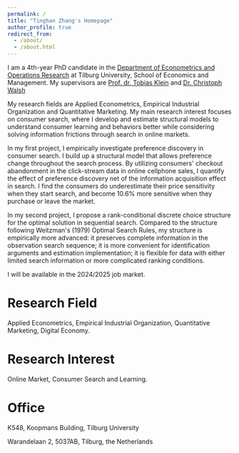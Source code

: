 ```yaml
---
permalink: /
title: "Tinghan Zhang's Homepage"
author_profile: true
redirect_from: 
  - /about/
  - /about.html
---
```


I am a 4th-year PhD candidate in the [Department of Econometrics and Operations Research](https://www.tilburguniversity.edu/about/schools/economics-and-management/organization/departments/eor) at Tilburg University, School of Economics and Management. My supervisors are [Prof. dr. Tobias Klein](https://www.tobiasklein.ws/) and [Dr. Christoph Walsh](https://walshc.github.io/)

My research fields are Applied Econometrics, Empirical Industrial Organization and Quantitative Marketing. My main research interest focuses on consumer search, where I develop and estimate structural models to understand consumer learning and behaviors better while considering solving information frictions through search in online markets. 

In my first project, I empirically investigate preference discovery in consumer search. I build up a structural model that allows preference change throughout the search process. By utilizing consumers' checkout abandonment in the click-stream data in online cellphone sales, I quantify the effect of preference discovery net of the information acquisition effect in search. I find the consumers do underestimate their price sensitivity when they start search, and become 10.6% more sensitive when they purchase or leave the market. 

In my second project, I propose a rank-conditional discrete choice structure for the optimal solution in sequential search. Compared to the structure following Weitzman's (1979) Optimal Search Rules, my structure is empirically more advanced: it preserves complete information in the observation search sequence; it is more convenient for identification arguments and estimation implementation; it is flexible for data with either limited search information or more complicated ranking conditions. 

I will be available in the 2024/2025 job market. 

Research Field
======
Applied Econometrics, Empirical Industrial Organization, Quantitative Marketing, Digital Economy. 

Research Interest
======
Online Market, Consumer Search and Learning. 

Office
======
K548, Koopmans Building, Tilburg University

Warandelaan 2, 5037AB, Tilburg, the Netherlands
